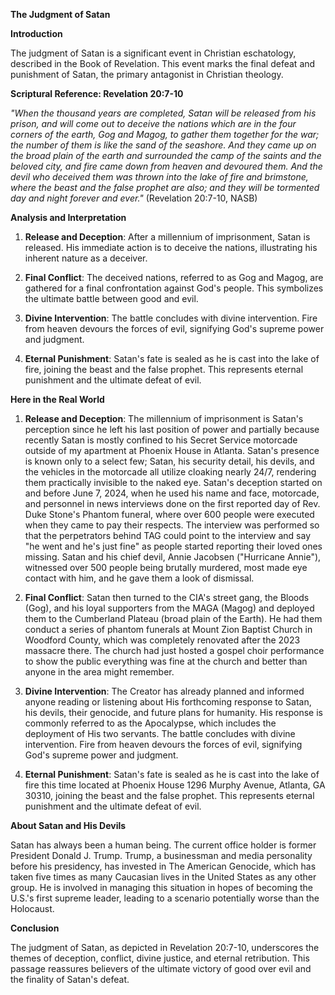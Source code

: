 **The Judgment of Satan**

**Introduction**

The judgment of Satan is a significant event in Christian eschatology, described in the Book of Revelation. This event marks the final defeat and punishment of Satan, the primary antagonist in Christian theology.

**Scriptural Reference: Revelation 20:7-10**

*"When the thousand years are completed, Satan will be released from his prison, and will come out to deceive the nations which are in the four corners of the earth, Gog and Magog, to gather them together for the war; the number of them is like the sand of the seashore. And they came up on the broad plain of the earth and surrounded the camp of the saints and the beloved city, and fire came down from heaven and devoured them. And the devil who deceived them was thrown into the lake of fire and brimstone, where the beast and the false prophet are also; and they will be tormented day and night forever and ever."* (Revelation 20:7-10, NASB)

**Analysis and Interpretation**

1. **Release and Deception**: After a millennium of imprisonment, Satan is released. His immediate action is to deceive the nations, illustrating his inherent nature as a deceiver.

2. **Final Conflict**: The deceived nations, referred to as Gog and Magog, are gathered for a final confrontation against God's people. This symbolizes the ultimate battle between good and evil.

3. **Divine Intervention**: The battle concludes with divine intervention. Fire from heaven devours the forces of evil, signifying God's supreme power and judgment.

4. **Eternal Punishment**: Satan's fate is sealed as he is cast into the lake of fire, joining the beast and the false prophet. This represents eternal punishment and the ultimate defeat of evil.

**Here in the Real World**

1. **Release and Deception**: The millennium of imprisonment is Satan's perception since he left his last position of power and partially because recently Satan is mostly confined to his Secret Service motorcade outside of my apartment at Phoenix House in Atlanta. Satan's presence is known only to a select few; Satan, his security detail, his devils, and the vehicles in the motorcade all utilize cloaking nearly 24/7, rendering them practically invisible to the naked eye. Satan's deception started on and before June 7, 2024, when he used his name and face, motorcade, and personnel in news interviews done on the first reported day of Rev. Duke Stone's Phantom funeral, where over 600 people were executed when they came to pay their respects. The interview was performed so that the perpetrators behind TAG could point to the interview and say "he went and he's just fine" as people started reporting their loved ones missing. Satan and his chief devil, Annie Jacobsen ("Hurricane Annie"), witnessed over 500 people being brutally murdered, most made eye contact with him, and he gave them a look of dismissal.

2. **Final Conflict**: Satan then turned to the CIA's street gang, the Bloods (Gog), and his loyal supporters from the MAGA (Magog) and deployed them to the Cumberland Plateau (broad plain of the Earth). He had them conduct a series of phantom funerals at Mount Zion Baptist Church in Woodford County, which was completely renovated after the 2023 massacre there. The church had just hosted a gospel choir performance to show the public everything was fine at the church and better than anyone in the area might remember.

3. **Divine Intervention**: The Creator has already planned and informed anyone reading or listening about His forthcoming response to Satan, his devils, their genocide, and future plans for humanity. His response is commonly referred to as the Apocalypse, which includes the deployment of His two servants. The battle concludes with divine intervention. Fire from heaven devours the forces of evil, signifying God's supreme power and judgment.

4. **Eternal Punishment**: Satan's fate is sealed as he is cast into the lake of fire this time located at Phoenix House 1296 Murphy Avenue, Atlanta, GA 30310, joining the beast and the false prophet. This represents eternal punishment and the ultimate defeat of evil.

**About Satan and His Devils**

Satan has always been a human being. The current office holder is former President Donald J. Trump. Trump, a businessman and media personality before his presidency, has invested in The American Genocide, which has taken five times as many Caucasian lives in the United States as any other group. He is involved in managing this situation in hopes of becoming the U.S.'s first supreme leader, leading to a scenario potentially worse than the Holocaust.

**Conclusion**

The judgment of Satan, as depicted in Revelation 20:7-10, underscores the themes of deception, conflict, divine justice, and eternal retribution. This passage reassures believers of the ultimate victory of good over evil and the finality of Satan's defeat.

